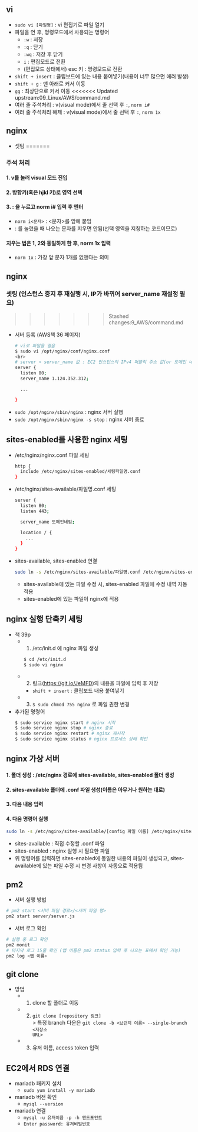 ## vi
* <code>sudo vi [파일명]</code> : vi 편집기로 파일 열기
* 파일을 연 후, 명령모드에서 사용되는 명령어
  * <code>:w</code> : 저장
  * <code>:q</code> : 닫기 
  * <code>:wq</code> : 저장 후 닫기
  * <code>i</code> : 편집모드로 전환
  * (편집모드 상태에서) esc 키 : 명령모드로 전환
* <code>shift + insert</code> : 클립보드에 있는 내용 붙여넣기(내용이 너무 많으면 에러 발생)
* <code>shift + g</code> : 맨 아래로 커서 이동
* <code>gg</code> : 최상단으로 커서 이동
<<<<<<< Updated upstream:09_Linux/AWS/command.md
* 여러 줄 주석처리 : v(visual mode)에서 줄 선택 후 <code>:</code>, <code>norm i#</code>
* 여러 줄 주석처리 해제 : v(visual mode)에서 줄 선택 후 <code>:</code>, <code>norm 1x</code>

## nginx
* 셋팅
=======
### 주석 처리
#### 1. v를 눌러 visual 모드 진입
#### 2. 방향키(혹은 hjkl 키)로 영역 선택
#### 3. : 을 누르고 norm i# 입력 후 엔터
  * <code>norm i<문자></code> : <문자>를 앞에 붙임
  * : 를 눌렀을 때 나오는 문자를 지우면 안됨(선택 영역을 지칭하는 코드이므로)
#### 지우는 법은 1, 2와 동일하게 한 후, norm 1x 입력
  * <code>norm 1x</code> : 가장 앞 문자 1개를 없앤다는 의미

## nginx
### 셋팅 (인스턴스 중지 후 재실행 시, IP가 바뀌어 server_name 재설정 필요)
>>>>>>> Stashed changes:9_AWS/command.md
  * 서버 등록 (AWS책 36 페이지)
    ```bash
    # vi로 파일을 열음
    $ sudo vi /opt/nginx/conf/nginx.conf
    <br>
    # server > server_name 값 : EC2 인스턴스의 IPv4 퍼블릭 주소 값(or 도메인 네임)으로 입력
    server {
      listen 80;
      server_name 1.124.352.312;

      ...

    }
    ```
* <code>sudo /opt/nginx/sbin/nginx</code> : nginx 서버 실행
* <code>sudo /opt/nginx/sbin/nginx -s stop</code> : nginx 서버 종료

## sites-enabled를 사용한 nginx 세팅
* /etc/nginx/nginx.conf 파일 세팅
  ```bash
  http {
    include /etc/nginx/sites-enabled/세팅파일명.conf
  }
  ```
* /etc/nginx/sites-available/파일명.conf 세팅
  ```bash
  server {
    listen 80;
    listen 443;

    server_name 도메인네임;

    location / {
      ...
    }
  }
* sites-available, sites-enabled 연결
  ```bash
  sudo ln -s /etc/nginx/sites-available/파일명.conf /etc/nginx/sites-enabled/
  ```
  * sites-available에 있는 파일 수정 시, sites-enabled 파일에 수정 내역 자동 적용
  * sites-enabled에 있는 파일이 nginx에 적용

## nginx 실행 단축키 세팅
* 책 39p
  * 1. /etc/init.d 에 nginx 파일 생성
    ```bash
    $ cd /etc/init.d
    $ sudo vi nginx
    ```
  * 2. 링크(https://git.io/JeMFD)의 내용을 파일에 입력 후 저장
    * <code>shift + insert</code> : 클립보드 내용 붙여넣기
  * 3. <code>$ sudo chmod 755 nginx</code> 로 파일 권한 변경
* 추가된 명령어
  ```bash
  $ sudo service nginx start # nginx 시작
  $ sudo service nginx stop # nginx 종료
  $ sudo service nginx restart # nginx 재시작
  $ sudo service nginx status # nginx 프로세스 상태 확인
  ```

## nginx 가상 서버
#### 1. 폴더 생성 : /etc/nginx 경로에 sites-available, sites-enabled 폴더 생성
#### 2. sites-available 폴더에 .conf 파일 생성(이름은 아무거나 원하는 대로)
#### 3. 다음 내용 입력

#### 4. 다음 명령어 실행
```bash
sudo ln -s /etc/nginx/sites-available/[config 파일 이름] /etc/nginx/sites-enabled/
```
  * sites-available : 직접 수정할 .conf 파일
  * sites-enabled : nginx 실행 시 필요한 파일
  * 위 명령어를 입력하면 sites-enabled에 동일한 내용의 파일이 생성되고, sites-available에 있는 파일 수정 시 변경 사항이 자동으로 적용됨


## pm2
* 서버 실행 방법
```bash
# pm2 start <서버 파일 경로>/<서버 파일 명>
pm2 start server/server.js
```
* 서버 로그 확인
```bash
# 실행 중 로그 확인
pm2 monit
# 마지막 로그 15줄 확인 (앱 이름은 pm2 status 입력 후 나오는 표에서 확인 가능)
pm2 log <앱 이름>
```
## git clone
* 방법
  * 1. clone 할 폴더로 이동
  * 2. <code>git clone [repository 링크]</code>
    <br>> 특정 branch 다운은 <code>git clone -b <브런치 이름> --single-branch <저장소 URL></code>
  * 3. 유저 이름, access token 입력

## EC2에서 RDS 연결
* mariadb 패키지 설치
  * <code>sudo yum install -y mariadb</code>
* mariadb 버전 확인
  * <code>mysql --version</code>
* mariadb 연결
  * <code>mysql -u 유저이름 -p -h 엔드포인트</code>
  * <code>Enter password: 유저비밀번호</code>